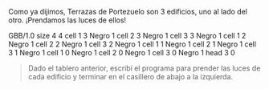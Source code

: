 <gs-attire attire-url="https://raw.githubusercontent.com/MumukiProject/mumuki-guia-gobstones-terrazas-de-portezuelo-secundaria/master/assets/attires/config_1573236535263.json"></gs-attire>

Como ya dijimos, Terrazas de Portezuelo son 3 edificios, uno al lado del otro. ¡Prendamos las luces de ellos!

<gs-board>
GBB/1.0
     size 4 4
     cell 1 3 Negro 1 
     cell 2 3 Negro 1 
     cell 3 3 Negro 1 
     cell 1 2 Negro 1 
     cell 2 2 Negro 1 
     cell 3 2 Negro 1 
     cell 1 1 Negro 1 
     cell 2 1 Negro 1 
     cell 3 1 Negro 1 
     cell 1 0 Negro 1 
     cell 2 0 Negro 1 
     cell 3 0 Negro 1 
     head 3 0
</gs-board>

> Dado el tablero anterior, escribí el programa para prender las luces de cada edificio y terminar en el casillero de abajo a la izquierda.
